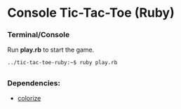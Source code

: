 # Console Tic-Tac-Toe (Ruby)

### Terminal/Console

Run **play.rb** to start the game.
	
	../tic-tac-toe-ruby:~$ ruby play.rb

##
### Dependencies:

* [colorize](https://rubygems.org/gems/colorize/versions/0.8.1)
